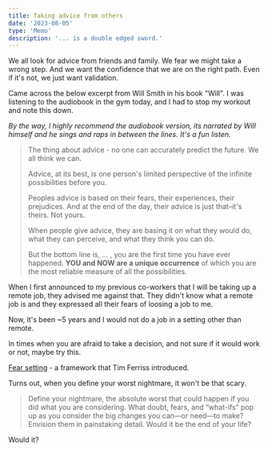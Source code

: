 ```yaml
---
title: Taking advice from others
date: '2023-08-05'
type: 'Memo'
description: '... is a double edged sword.'
---
```


We all look for advice from friends and family. We fear we might take a wrong step. And we want the confidence that we are on the right path. Even if it's not, we just want validation.

Came across the below excerpt from Will Smith in his book "Will". I was listening to the audiobook in the gym today, and I had to stop my workout and note this down.

*By the way, I highly recommend the audiobook version, its narrated by Will himself and he sings and raps in between the lines. It's a fun listen.*

> The thing about advice - no one can accurately predict the future. We all think we can. 
> 
> Advice, at its best, is one person's limited perspective of the infinite possibilities before you.
> 
> Peoples advice is based on their fears, their experiences, their prejudices. And at the end of the day, their advice is just that–it's theirs. Not yours.
> 
> When people give advice, they are basing it on what they would do, what they can perceive, and what they think you can do.
> 
> But the bottom line is, ... , you are the first time you have ever happened. **YOU and NOW are a unique occurrence** of which you are the most reliable measure of all the possibilities.

When I first announced to my previous co-workers that I will be taking up a remote job, they advised me against that. They didn't know what a remote job is and they expressed all their fears of loosing a job to me.

Now, it's been ~5 years and I would not do a job in a setting other than remote.

In times when you are afraid to take a decision, and not sure if it would work or not, maybe try this.

[Fear setting](https://tim.blog/2017/05/15/fear-setting/) - a framework that Tim Ferriss introduced.

Turns out, when you define your worst nightmare, it won't be that scary.

> Define your nightmare, the absolute worst that could happen if you did what you are considering. What doubt, fears, and “what-ifs” pop up as you consider the big changes you can—or need—to make? Envision them in painstaking detail. Would it be the end of your life?

Would it?
